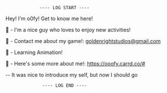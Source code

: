                  ---- LOG START ----


Hey! I'm o0fy! Get to know me here!

👋 - I'm a nice guy who loves to enjoy new activities!

📧 - Contact me about my game!: goldenrightstudios@gmail.com

💖 - Learning Animation!

📧 - Here's some more about me!: https://ooofy.carrd.co/#


-- It was nice to introduce my self, but now I should go

                  
                  ---- LOG END ----
